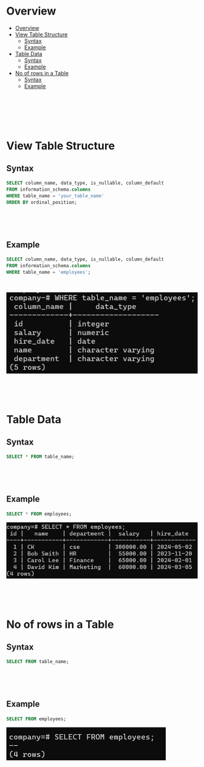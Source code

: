 # Overview

- [Overview](#overview)
- [View Table Structure](#view-table-structure)
  - [Syntax](#syntax)
  - [Example](#example)
- [Table Data](#table-data)
  - [Syntax](#syntax-1)
  - [Example](#example-1)
- [No of rows in a Table](#no-of-rows-in-a-table)
  - [Syntax](#syntax-2)
  - [Example](#example-2)

&nbsp;

&nbsp;

&nbsp;

# View Table Structure

## Syntax

```sql
SELECT column_name, data_type, is_nullable, column_default
FROM information_schema.columns
WHERE table_name = 'your_table_name'
ORDER BY ordinal_position;
```

&nbsp;

&nbsp;

## Example

```sql
SELECT column_name, data_type, is_nullable, column_default
FROM information_schema.columns
WHERE table_name = 'employees';
```

&nbsp;

<img src="../assets/Table/view-table-structure.png">

&nbsp;

&nbsp;

# Table Data

## Syntax

```sql
SELECT * FROM table_name;
```

&nbsp;

&nbsp;

## Example

```sql
SELECT * FROM employees;
```

<img src="../assets/Table/view-table-data.png">

&nbsp;

&nbsp;

# No of rows in a Table

## Syntax

```sql
SELECT FROM table_name;
```

&nbsp;

&nbsp;

## Example

```sql
SELECT FROM employees;
```

<img src="../assets/Table/view-no-of-rows-only.png">

&nbsp;

&nbsp;

&nbsp;

&nbsp;

&nbsp;

&nbsp;

&nbsp;

&nbsp;

&nbsp;
